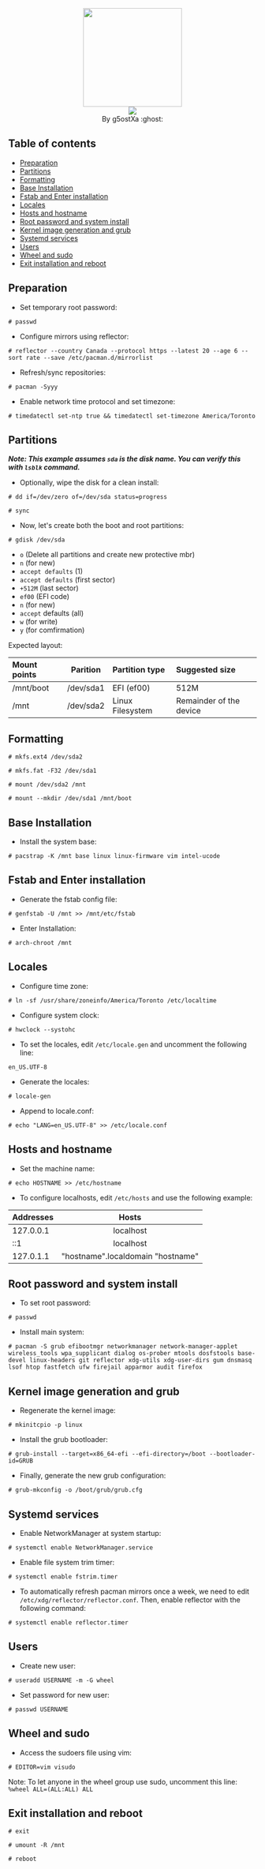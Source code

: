 <div align="center">
    <img src="https://user-images.githubusercontent.com/25181517/186884156-e63da389-f3e1-4dca-a6c1-d76e886ba22a.png" width="200" height="200"/>
</div>

<div align="center">
    <img src="https://readme-typing-svg.demolab.com?font=Iosevka+Nerd+Font&weight=900&pause=1000&color=6791C9&background=0C0E0F00&center=true&vCenter=true&width=435&lines=Welcome to Arch Linux !"/>
</div>

<div align="center">
By g5ostXa :ghost:
</div>

<div align="left">

## Table of contents
- [Preparation](#preparation)
- [Partitions](#partitions)
- [Formatting](#formatting)
- [Base Installation](#base-installation)
- [Fstab and Enter installation](#fstab-and-enter-installation)
- [Locales](#locales)
- [Hosts and hostname](#hosts-and-hostname)
- [Root password and system install](#root-password-and-system-install)
- [Kernel image generation and grub](#kernel-image-generation-and-grub)
- [Systemd services](#systemd-services)
- [Users](#users)
- [Wheel and sudo](#wheel-and-sudo)
- [Exit installation and reboot](#exit-installation-and-reboot)

## Preparation
- Set temporary root password:
```
# passwd
```
- Configure mirrors using reflector:
```
# reflector --country Canada --protocol https --latest 20 --age 6 --sort rate --save /etc/pacman.d/mirrorlist
```
- Refresh/sync repositories:
```
# pacman -Syyy
```
- Enable network time protocol and set timezone:
```
# timedatectl set-ntp true && timedatectl set-timezone America/Toronto
```

## Partitions
_**Note: This example assumes `sda` is the disk name. You can verify this with `lsblk` command.**_
- Optionally, wipe the disk for a clean install:
```
# dd if=/dev/zero of=/dev/sda status=progress
```
```
# sync
```
- Now, let's create both the boot and root partitions:
```
# gdisk /dev/sda
```
- `o` (Delete all partitions and create new protective mbr)
- `n` (for new)
- `accept defaults` (1)
- `accept defaults` (first sector)
- `+512M` (last sector)
- `ef00` (EFI code)
- `n` (for new)
- `accept` defaults (all)
- `w` (for write)
- `y` (for comfirmation)

Expected layout:

| Mount points | Parition | Partition type | Suggested size |
|:-------------|:--------:|:---------------|:---------------|
| /mnt/boot        | /dev/sda1| EFI (ef00)     | 512M           |           
| /mnt            | /dev/sda2| Linux Filesystem | Remainder of the device |

## Formatting
```
# mkfs.ext4 /dev/sda2

# mkfs.fat -F32 /dev/sda1

# mount /dev/sda2 /mnt

# mount --mkdir /dev/sda1 /mnt/boot
```
  
## Base Installation
- Install the system base:
```
# pacstrap -K /mnt base linux linux-firmware vim intel-ucode
```

## Fstab and Enter installation
- Generate the fstab config file:
```
# genfstab -U /mnt >> /mnt/etc/fstab
```
- Enter Installation:
```
# arch-chroot /mnt
```

## Locales
- Configure time zone:
```
# ln -sf /usr/share/zoneinfo/America/Toronto /etc/localtime
```
- Configure system clock:
```
# hwclock --systohc
```
- To set the locales, edit `/etc/locale.gen` and uncomment the following line:
```
en_US.UTF-8
```
- Generate the locales:
```
# locale-gen
```
- Append to locale.conf:
```
# echo "LANG=en_US.UTF-8" >> /etc/locale.conf
```

## Hosts and hostname
- Set the machine name:
```
# echo HOSTNAME >> /etc/hostname
```
- To configure localhosts, edit `/etc/hosts` and use the following example:

| Addresses |  Hosts       |
|:-------- | :-----------: |
| 127.0.0.1|  localhost    |
| ::1      |  localhost    |
| 127.0.1.1|  "hostname".localdomain  "hostname"

## Root password and system install
- To set root password:
```
# passwd
```
- Install main system:
```
# pacman -S grub efibootmgr networkmanager network-manager-applet wireless_tools wpa_supplicant dialog os-prober mtools dosfstools base-devel linux-headers git reflector xdg-utils xdg-user-dirs gum dnsmasq lsof htop fastfetch ufw firejail apparmor audit firefox
```

## Kernel image generation and grub
- Regenerate the kernel image:
```
# mkinitcpio -p linux
```
- Install the grub bootloader:
```
# grub-install --target=x86_64-efi --efi-directory=/boot --bootloader-id=GRUB
```
- Finally, generate the new grub configuration:
```
# grub-mkconfig -o /boot/grub/grub.cfg
```

## Systemd services
- Enable NetworkManager at system startup:
```
# systemctl enable NetworkManager.service
```
- Enable file system trim timer:
```
# systemctl enable fstrim.timer
```
- To automatically refresh pacman mirrors once a week, we need to edit `/etc/xdg/reflector/reflector.conf`. Then, enable reflector with the following command:
```
# systemctl enable reflector.timer
```

## Users
- Create new user:
```
# useradd USERNAME -m -G wheel
```
- Set password for new user:
```
# passwd USERNAME
```

## Wheel and sudo
- Access the sudoers file using vim:
```
# EDITOR=vim visudo
```
Note: To let anyone in the wheel group use sudo, uncomment this line:
`%wheel ALL=(ALL:ALL) ALL`
 
## Exit installation and reboot
```
# exit
```
```
# umount -R /mnt
```
```
# reboot
```
</div>

